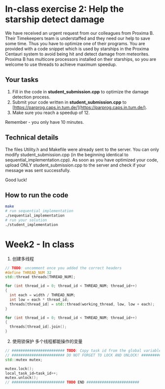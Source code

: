 # In-class exercise 2: Help the starship detect damage
We have received an urgent request from our colleagues from Proxima B. Their Timekeepers team is understaffed and they need our help to save some time. Thus you have to optimize one of their programs. You are provided with a code snippet which is used by starships in the Proxima Centauri system to avoid being hit and detect damage from meteorites. Proxima B has multicore processors installed on their starships, so you are welcome to use threads to achieve maximum speedup.

## Your tasks
1. Fill in the code in **student_submission.cpp** to optimize the damage detection process.
2. Submit your code written in **student_submission.cpp** to [https://parprog.caps.in.tum.de/](https://parprog.caps.in.tum.de/).
3. Make sure you reach a speedup of 12.

Remember - you only have 10 minutes.

## Technical details
The files Utility.h and Makefile were already sent to the server. You can only modify student_submission.cpp (in the beginning identical to sequential_implementation.cpp). As soon as you have optimized your code, upload ONLY student_submission.cpp to the server and check if your message was sent successfully.

Good luck! 

## How to run the code

```bash
make
# run sequential implementation
./sequential_implementation
# run your solution
./student_implementation
```

# Week2 - In class

1. 创建多线程

```cpp
// TODO: uncomment once you added the correct headers
#define THREAD_NUM 32
std::thread threads[THREAD_NUM];

for (int thread_id = 0; thread_id < THREAD_NUM; thread_id++)
{
  int each = width / THREAD_NUM;
  int low = each * thread_id;
  threads[thread_id] = std::thread(working_thread, low, low + each);
}

for (int thread_id = 0; thread_id < THREAD_NUM; thread_id++)
{
  threads[thread_id].join();
}
```

2. 使用锁保护 多个线程都能操作的变量

```cpp
// ######################## TODO: Copy task id from the global variable and increment it 
// ######################## DO NOT FORGET TO LOCK AND UNLOCK! ########################
std::mutex mutex;

mutex.lock();
local_task_id=task_id++;
mutex.unlock();
// ######################## TODO END ########################
```

